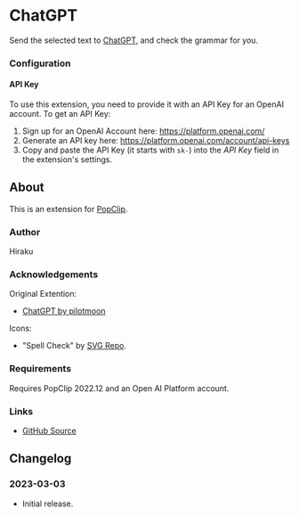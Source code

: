 # ChatGPT

Send the selected text to [ChatGPT](https://openai.com/blog/chatgpt), and check the grammar for you.

### Configuration

#### API Key

To use this extension, you need to provide it with an API Key for an OpenAI
account. To get an API Key:

1. Sign up for an OpenAI Account here: <https://platform.openai.com/>
2. Generate an API key here: <https://platform.openai.com/account/api-keys>
3. Copy and paste the API Key (it starts with `sk-`) into the _API Key_ field in
   the extension's settings.

## About

This is an extension for [PopClip](https://pilotmoon.com/popclip/).

### Author

Hiraku

### Acknowledgements

Original Extention:

- [ChatGPT by pilotmoon](https://github.com/pilotmoon/PopClip-Extensions/tree/master/source/ChatGPT.popclipext)

Icons:

- "Spell Check" by [SVG Repo](https://www.svgrepo.com/).

### Requirements

Requires PopClip 2022.12 and an Open AI Platform account.

### Links

- [GitHub Source](https://github.com/hirakujira/ChatGPT-Grammar-Check-PopClip-Extension)

## Changelog

### 2023-03-03

- Initial release.
